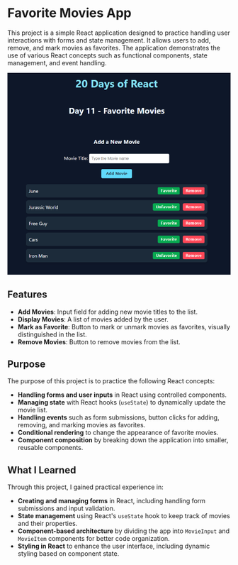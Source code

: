 # Favorite Movies App

This project is a simple React application designed to practice handling user interactions with forms and state management. It allows users to add, remove, and mark movies as favorites. The application demonstrates the use of various React concepts such as functional components, state management, and event handling.

![App Screenshot](./src/images/movie_app.png)

## Features

- **Add Movies**: Input field for adding new movie titles to the list.
- **Display Movies**: A list of movies added by the user.
- **Mark as Favorite**: Button to mark or unmark movies as favorites, visually distinguished in the list.
- **Remove Movies**: Button to remove movies from the list.

## Purpose

The purpose of this project is to practice the following React concepts:

- **Handling forms and user inputs** in React using controlled components.
- **Managing state** with React hooks (`useState`) to dynamically update the movie list.
- **Handling events** such as form submissions, button clicks for adding, removing, and marking movies as favorites.
- **Conditional rendering** to change the appearance of favorite movies.
- **Component composition** by breaking down the application into smaller, reusable components.

## What I Learned

Through this project, I gained practical experience in:

- **Creating and managing forms** in React, including handling form submissions and input validation.
- **State management** using React's `useState` hook to keep track of movies and their properties.
- **Component-based architecture** by dividing the app into `MovieInput` and `MovieItem` components for better code organization.
- **Styling in React** to enhance the user interface, including dynamic styling based on component state.


